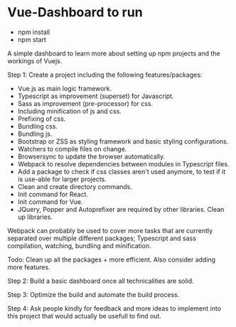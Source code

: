 # Vue-Dashboard to run
- npm install
- npm start

A simple dashboard to learn more about setting up npm projects and the workings of Vuejs.

Step 1:
Create a project including the following features/packages:
- Vue.js as main logic framework.
- Typescript as improvement (superset) for  Javascript.
- Sass as improvement (pre-processor) for  css.
- Including minification of js and css.
- Prefixing of css.
- Bundling css.
- Bundling js.
- Bootstrap or ZSS as styling framework and basic styling configurations.
- Watchers to compile files on change.
- Browsersync to update the browser automatically.
- Webpack to resolve dependencies between modules in Typescript files.
- Add a package to check if css classes aren't used anymore, to test if it is use-able for larger projects.
- Clean and create directory commands.
- Init command for React.
- Init command for Vue.
- JQuery, Popper and Autoprefixer are required by other libraries. Clean up libraries.

Webpack can probably be used to cover more tasks that are currently separated over multiple different packages;
Typescript and sass compilation, watching, bundling and minification.

Todo: Clean up all the packages + more efficient. Also consider adding more features.
  
Step 2:
Build a basic dashboard once all technicalities are solid.

Step 3:
Optimize the build and automate the build process.

Step 4: 
Ask people kindly for feedback and more ideas to implement into this project that would actually be usefull to find out.

